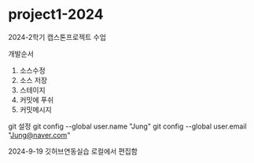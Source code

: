 # project1-2024
2024-2학기 캡스톤프로젝트 수업

개발순서
1. 소스수정
2. 소스 저장
3. 스테이지 
4. 커밋에 푸쉬
5. 커밋메시지



git 설정
git config --global user.name "Jung"
git config --global user.email "Jung@naver.com"


2024-9-19 깃허브연동실습
로컬에서 편집함